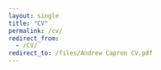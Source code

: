 ```yaml
---
layout: single
title: "CV"
permalink: /cv/
redirect_from: 
  - /CV/
redirect_to: /files/Andrew Capron CV.pdf
---
```

